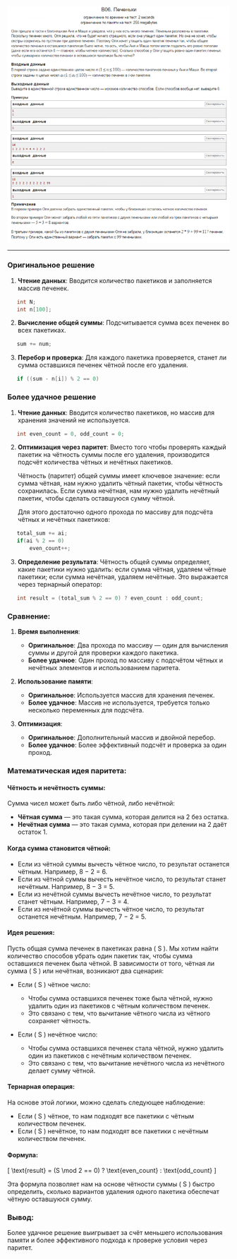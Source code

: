 ![alt text](image.png)

---

### Оригинальное решение

1. **Чтение данных**: Вводится количество пакетиков и заполняется массив печенек.
```cpp
   int N;
   int n[100];
```

2. **Вычисление общей суммы**: Подсчитывается сумма всех печенек во всех пакетиках.
```cpp
   sum += num;
```

3. **Перебор и проверка**: Для каждого пакетика проверяется, станет ли сумма оставшихся печенек чётной после его удаления.
```cpp
   if ((sum - n[i]) % 2 == 0)
```

### Более удачное решение

1. **Чтение данных**: Вводится количество пакетиков, но массив для хранения значений не используется.
```cpp
   int even_count = 0, odd_count = 0;
```

2. **Оптимизация через паритет**: Вместо того чтобы проверять каждый пакетик на чётность суммы после его удаления, производится подсчёт количества чётных и нечётных пакетиков.

   Чётность (паритет) общей суммы имеет ключевое значение: если сумма чётная, нам нужно удалить чётный пакетик, чтобы чётность сохранилась. Если сумма нечётная, нам нужно удалить нечётный пакетик, чтобы сделать оставшуюся сумму чётной.

   Для этого достаточно одного прохода по массиву для подсчёта чётных и нечётных пакетиков:
```cpp
   total_sum += ai;
   if(ai % 2 == 0)
       even_count++;
```

3. **Определение результата**: Чётность общей суммы определяет, какие пакетики нужно удалить: если сумма чётная, удаляем чётные пакетики; если сумма нечётная, удаляем нечётные. Это выражается через тернарный оператор:
```cpp
   int result = (total_sum % 2 == 0) ? even_count : odd_count;
```

### Сравнение:

1. **Время выполнения**:
   - **Оригинальное**: Два прохода по массиву — один для вычисления суммы и другой для проверки каждого пакетика.
   - **Более удачное**: Один проход по массиву с подсчётом чётных и нечётных элементов и использованием паритета.

2. **Использование памяти**:
   - **Оригинальное**: Используется массив для хранения печенек.
   - **Более удачное**: Массив не используется, требуется только несколько переменных для подсчёта.

3. **Оптимизация**:
   - **Оригинальное**: Дополнительный массив и двойной перебор.
   - **Более удачное**: Более эффективный подсчёт и проверка за один проход.

### Математическая идея паритета:

#### Чётность и нечётность суммы:
Сумма чисел может быть либо чётной, либо нечётной:

- **Чётная сумма** — это такая сумма, которая делится на 2 без остатка.
- **Нечётная сумма** — это такая сумма, которая при делении на 2 даёт остаток 1.

#### Когда сумма становится чётной:

- Если из чётной суммы вычесть чётное число, то результат останется чётным. Например, 8 − 2 = 6.
- Если из чётной суммы вычесть нечётное число, то результат станет нечётным. Например, 8 − 3 = 5.
- Если из нечётной суммы вычесть нечётное число, то результат станет чётным. Например, 7 − 3 = 4.
- Если из нечётной суммы вычесть чётное число, то результат останется нечётным. Например, 7 − 2 = 5.

#### Идея решения:
Пусть общая сумма печенек в пакетиках равна \( S \). Мы хотим найти количество способов убрать один пакетик так, чтобы сумма оставшихся печенек была чётной. В зависимости от того, чётная ли сумма \( S \) или нечётная, возникают два сценария:

- Если \( S \) чётное число:
  - Чтобы сумма оставшихся печенек тоже была чётной, нужно удалить один из пакетиков с чётным количеством печенек.
  - Это связано с тем, что вычитание чётного числа из чётного сохраняет чётность.
  
- Если \( S \) нечётное число:
  - Чтобы сумма оставшихся печенек стала чётной, нужно удалить один из пакетиков с нечётным количеством печенек.
  - Это связано с тем, что вычитание нечётного числа из нечётного делает сумму чётной.

#### Тернарная операция:
На основе этой логики, можно сделать следующее наблюдение:

- Если \( S \) чётное, то нам подходят все пакетики с чётным количеством печенек.
- Если \( S \) нечётное, то нам подходят все пакетики с нечётным количеством печенек.

#### Формула:
\[ \text{result} = (S \mod 2 == 0) ? \text{even_count} : \text{odd_count} \]

Эта формула позволяет нам на основе чётности суммы \( S \) быстро определить, сколько вариантов удаления одного пакетика обеспечат чётную оставшуюся сумму.

### Вывод:
Более удачное решение выигрывает за счёт меньшего использования памяти и более эффективного подхода к проверке условия через паритет.
